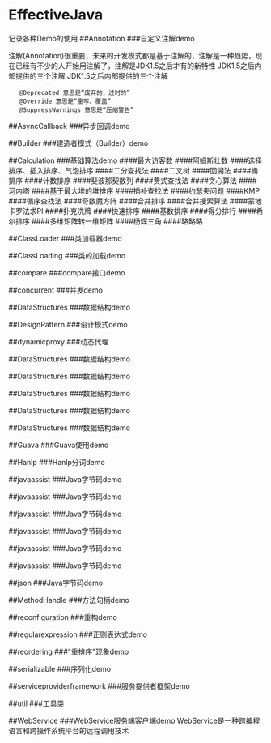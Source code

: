 # EffectiveJava
记录各种Demo的使用
##Annotation
###自定义注解demo

注解(Annotation)很重要，未来的开发模式都是基于注解的，注解是一种趋势，现在已经有不少的人开始用注解了，注解是JDK1.5之后才有的新特性
JDK1.5之后内部提供的三个注解
JDK1.5之后内部提供的三个注解

       @Deprecated 意思是“废弃的，过时的”
       @Override 意思是“重写、覆盖”
       @SuppressWarnings 意思是“压缩警告”

##AsyncCallback
###异步回调demo

##Builder
###建造者模式（Builder）demo

##Calculation
###基础算法demo
####最大访客数
####阿姆斯壮数
####选择排序、插入排序、气泡排序
####二分查找法
####二叉树
####回溯法
####桶排序
####计数排序
####斐波那契数列
####费式查找法
####贪心算法
####河内塔
####基于最大堆的堆排序
####插补查找法
####约瑟夫问题
####KMP
####循序查找法
####奇数魔方阵
####合并排序
####合并搜索算法
####蒙地卡罗法求PI
####扑克洗牌
####快速排序
####基数排序
####得分排行
####希尔排序
####多维矩阵转一维矩阵
####杨辉三角
####略略略

##ClassLoader
###类加载器demo

##ClassLoading
###类的加载demo

##compare
###compare接口demo

##concurrent
###并发demo

##DataStructures
###数据结构demo

##DesignPattern
###设计模式demo

##dynamicproxy
###动态代理

##DataStructures
###数据结构demo

##DataStructures
###数据结构demo

##DataStructures
###数据结构demo

##DataStructures
###数据结构demo

##DataStructures
###数据结构demo

##Guava
###Guava使用demo

##Hanlp
###Hanlp分词demo

##javaassist
###Java字节码demo

##javaassist
###Java字节码demo

##javaassist
###Java字节码demo

##javaassist
###Java字节码demo

##javaassist
###Java字节码demo

##javaassist
###Java字节码demo

##json
###Java字节码demo

##MethodHandle
###方法句柄demo

##reconfiguration
###重构demo

##regularexpression
###正则表达式demo

##reordering
###"重排序"现象demo

##serializable
###序列化demo

##serviceproviderframework
###服务提供者框架demo

##util
###工具类

##WebService
###WebService服务端客户端demo
WebService是一种跨编程语言和跨操作系统平台的远程调用技术
